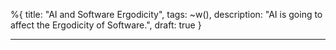 %{
  title: "AI and Software Ergodicity",
  tags: ~w(),
  description: "AI is going to affect the Ergodicity of Software.",
  draft: true
}

---


